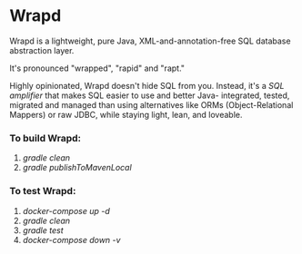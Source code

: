Wrapd
=====

Wrapd is a lightweight, pure Java, XML-and-annotation-free SQL database 
abstraction layer. 

It's pronounced "wrapped", "rapid" and "rapt."

Highly opinionated, Wrapd doesn't hide SQL from you. Instead, it's 
a *SQL amplifier* that makes SQL easier to use and better 
Java- integrated, tested, migrated and managed than using 
alternatives like ORMs (Object-Relational Mappers) or raw JDBC,
while staying light, lean, and loveable.

### To build Wrapd: ###

1.   _gradle clean_
2.   _gradle publishToMavenLocal_

### To test Wrapd: ###

1.  _docker-compose up -d_
2.  _gradle clean_
3.  _gradle test_
4.  _docker-compose down -v_
